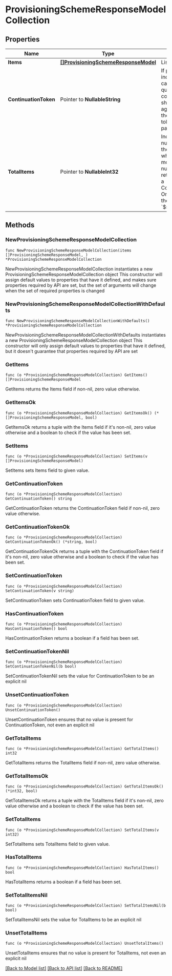 # ProvisioningSchemeResponseModelCollection

## Properties

Name | Type | Description | Notes
------------ | ------------- | ------------- | -------------
**Items** | [**[]ProvisioningSchemeResponseModel**](ProvisioningSchemeResponseModel.md) | List of items. | 
**ContinuationToken** | Pointer to **NullableString** | If present, indicates to the caller that the query was not complete, and they should call the API again specifying the continuation token as a query parameter. | [optional] 
**TotalItems** | Pointer to **NullableInt32** | Indicates the total number of items in the collection, which may be more than the number of Items returned, if there is a ContinuationToken.  Only returned in the response to &#x60;$search&#x60; APIs. | [optional] 

## Methods

### NewProvisioningSchemeResponseModelCollection

`func NewProvisioningSchemeResponseModelCollection(items []ProvisioningSchemeResponseModel, ) *ProvisioningSchemeResponseModelCollection`

NewProvisioningSchemeResponseModelCollection instantiates a new ProvisioningSchemeResponseModelCollection object
This constructor will assign default values to properties that have it defined,
and makes sure properties required by API are set, but the set of arguments
will change when the set of required properties is changed

### NewProvisioningSchemeResponseModelCollectionWithDefaults

`func NewProvisioningSchemeResponseModelCollectionWithDefaults() *ProvisioningSchemeResponseModelCollection`

NewProvisioningSchemeResponseModelCollectionWithDefaults instantiates a new ProvisioningSchemeResponseModelCollection object
This constructor will only assign default values to properties that have it defined,
but it doesn't guarantee that properties required by API are set

### GetItems

`func (o *ProvisioningSchemeResponseModelCollection) GetItems() []ProvisioningSchemeResponseModel`

GetItems returns the Items field if non-nil, zero value otherwise.

### GetItemsOk

`func (o *ProvisioningSchemeResponseModelCollection) GetItemsOk() (*[]ProvisioningSchemeResponseModel, bool)`

GetItemsOk returns a tuple with the Items field if it's non-nil, zero value otherwise
and a boolean to check if the value has been set.

### SetItems

`func (o *ProvisioningSchemeResponseModelCollection) SetItems(v []ProvisioningSchemeResponseModel)`

SetItems sets Items field to given value.


### GetContinuationToken

`func (o *ProvisioningSchemeResponseModelCollection) GetContinuationToken() string`

GetContinuationToken returns the ContinuationToken field if non-nil, zero value otherwise.

### GetContinuationTokenOk

`func (o *ProvisioningSchemeResponseModelCollection) GetContinuationTokenOk() (*string, bool)`

GetContinuationTokenOk returns a tuple with the ContinuationToken field if it's non-nil, zero value otherwise
and a boolean to check if the value has been set.

### SetContinuationToken

`func (o *ProvisioningSchemeResponseModelCollection) SetContinuationToken(v string)`

SetContinuationToken sets ContinuationToken field to given value.

### HasContinuationToken

`func (o *ProvisioningSchemeResponseModelCollection) HasContinuationToken() bool`

HasContinuationToken returns a boolean if a field has been set.

### SetContinuationTokenNil

`func (o *ProvisioningSchemeResponseModelCollection) SetContinuationTokenNil(b bool)`

 SetContinuationTokenNil sets the value for ContinuationToken to be an explicit nil

### UnsetContinuationToken
`func (o *ProvisioningSchemeResponseModelCollection) UnsetContinuationToken()`

UnsetContinuationToken ensures that no value is present for ContinuationToken, not even an explicit nil
### GetTotalItems

`func (o *ProvisioningSchemeResponseModelCollection) GetTotalItems() int32`

GetTotalItems returns the TotalItems field if non-nil, zero value otherwise.

### GetTotalItemsOk

`func (o *ProvisioningSchemeResponseModelCollection) GetTotalItemsOk() (*int32, bool)`

GetTotalItemsOk returns a tuple with the TotalItems field if it's non-nil, zero value otherwise
and a boolean to check if the value has been set.

### SetTotalItems

`func (o *ProvisioningSchemeResponseModelCollection) SetTotalItems(v int32)`

SetTotalItems sets TotalItems field to given value.

### HasTotalItems

`func (o *ProvisioningSchemeResponseModelCollection) HasTotalItems() bool`

HasTotalItems returns a boolean if a field has been set.

### SetTotalItemsNil

`func (o *ProvisioningSchemeResponseModelCollection) SetTotalItemsNil(b bool)`

 SetTotalItemsNil sets the value for TotalItems to be an explicit nil

### UnsetTotalItems
`func (o *ProvisioningSchemeResponseModelCollection) UnsetTotalItems()`

UnsetTotalItems ensures that no value is present for TotalItems, not even an explicit nil

[[Back to Model list]](../README.md#documentation-for-models) [[Back to API list]](../README.md#documentation-for-api-endpoints) [[Back to README]](../README.md)


